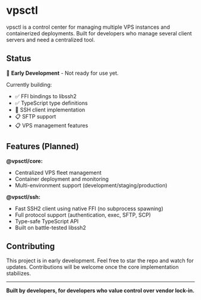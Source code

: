# vpsctl

vpsctl is a control center for managing multiple VPS instances and containerized
deployments. Built for developers who manage several client servers and need a
centralized tool.

## Status

🚧 **Early Development** - Not ready for use yet.

Currently building:

- ✅ FFI bindings to libssh2
- ✅ TypeScript type definitions
- 🚧 SSH client implementation
- 📋 SFTP support
- 📋 VPS management features

## Features (Planned)

**@vpsctl/core:**

- Centralized VPS fleet management
- Container deployment and monitoring
- Multi-environment support (development/staging/production)

**@vpsctl/ssh:**

- Fast SSH2 client using native FFI (no subprocess spawning)
- Full protocol support (authentication, exec, SFTP, SCP)
- Type-safe TypeScript API
- Built on battle-tested libssh2

## Contributing

This project is in early development. Feel free to star the repo and watch for
updates. Contributions will be welcome once the core implementation stabilizes.

---

**Built by developers, for developers who value control over vendor lock-in.**
